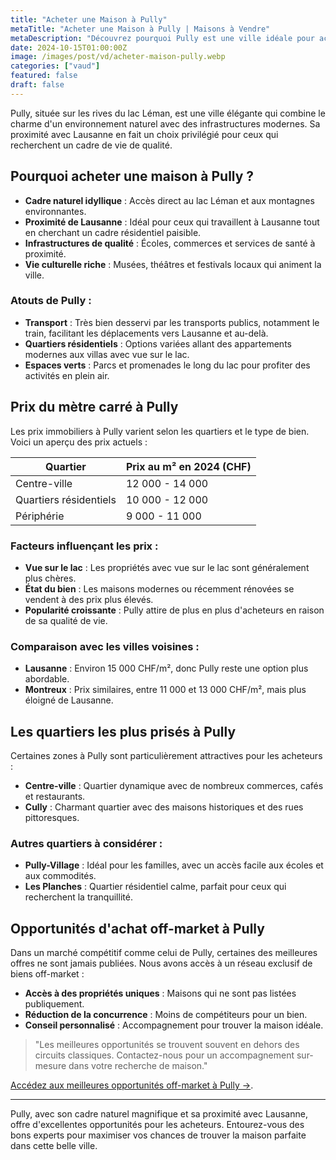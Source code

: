 ```yaml
---
title: "Acheter une Maison à Pully"
metaTitle: "Acheter une Maison à Pully | Maisons à Vendre"
metaDescription: "Découvrez pourquoi Pully est une ville idéale pour acheter une maison. Explorez le marché immobilier local, les quartiers attrayants et nos conseils pour réussir votre achat."
date: 2024-10-15T01:00:00Z
image: /images/post/vd/acheter-maison-pully.webp
categories: ["vaud"]
featured: false
draft: false
---
```


Pully, située sur les rives du lac Léman, est une ville élégante qui combine le charme d'un environnement naturel avec des infrastructures modernes. Sa proximité avec Lausanne en fait un choix privilégié pour ceux qui recherchent un cadre de vie de qualité.

## Pourquoi acheter une maison à Pully ?

- **Cadre naturel idyllique** : Accès direct au lac Léman et aux montagnes environnantes.
- **Proximité de Lausanne** : Idéal pour ceux qui travaillent à Lausanne tout en cherchant un cadre résidentiel paisible.
- **Infrastructures de qualité** : Écoles, commerces et services de santé à proximité.
- **Vie culturelle riche** : Musées, théâtres et festivals locaux qui animent la ville.

### Atouts de Pully :
- **Transport** : Très bien desservi par les transports publics, notamment le train, facilitant les déplacements vers Lausanne et au-delà.
- **Quartiers résidentiels** : Options variées allant des appartements modernes aux villas avec vue sur le lac.
- **Espaces verts** : Parcs et promenades le long du lac pour profiter des activités en plein air.

## Prix du mètre carré à Pully

Les prix immobiliers à Pully varient selon les quartiers et le type de bien. Voici un aperçu des prix actuels :

| Quartier                | Prix au m² en 2024 (CHF) |
|-------------------------|--------------------------|
| Centre-ville             | 12 000 - 14 000          |
| Quartiers résidentiels    | 10 000 - 12 000          |
| Périphérie                | 9 000 - 11 000           |

### Facteurs influençant les prix :
- **Vue sur le lac** : Les propriétés avec vue sur le lac sont généralement plus chères.
- **État du bien** : Les maisons modernes ou récemment rénovées se vendent à des prix plus élevés.
- **Popularité croissante** : Pully attire de plus en plus d'acheteurs en raison de sa qualité de vie.

### Comparaison avec les villes voisines :
- **Lausanne** : Environ 15 000 CHF/m², donc Pully reste une option plus abordable.
- **Montreux** : Prix similaires, entre 11 000 et 13 000 CHF/m², mais plus éloigné de Lausanne.

## Les quartiers les plus prisés à Pully

Certaines zones à Pully sont particulièrement attractives pour les acheteurs :

- **Centre-ville** : Quartier dynamique avec de nombreux commerces, cafés et restaurants.
- **Cully** : Charmant quartier avec des maisons historiques et des rues pittoresques.

### Autres quartiers à considérer :
- **Pully-Village** : Idéal pour les familles, avec un accès facile aux écoles et aux commodités.
- **Les Planches** : Quartier résidentiel calme, parfait pour ceux qui recherchent la tranquillité.

## Opportunités d'achat off-market à Pully

Dans un marché compétitif comme celui de Pully, certaines des meilleures offres ne sont jamais publiées. Nous avons accès à un réseau exclusif de biens off-market :

- **Accès à des propriétés uniques** : Maisons qui ne sont pas listées publiquement.
- **Réduction de la concurrence** : Moins de compétiteurs pour un bien.
- **Conseil personnalisé** : Accompagnement pour trouver la maison idéale.

> "Les meilleures opportunités se trouvent souvent en dehors des circuits classiques. Contactez-nous pour un accompagnement sur-mesure dans votre recherche de maison."

[Accédez aux meilleures opportunités off-market à Pully ->](/contact).

---

Pully, avec son cadre naturel magnifique et sa proximité avec Lausanne, offre d'excellentes opportunités pour les acheteurs. Entourez-vous des bons experts pour maximiser vos chances de trouver la maison parfaite dans cette belle ville.
